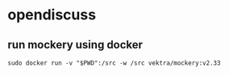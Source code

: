 # opendiscuss

## run mockery using docker

```
sudo docker run -v "$PWD":/src -w /src vektra/mockery:v2.33
```
